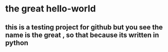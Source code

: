 # the great hello-world
## this is a testing project for github but you see the name is the great , so that because its written in <br>**python**
